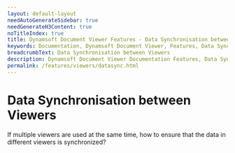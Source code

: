 ```yaml
---
layout: default-layout
needAutoGenerateSidebar: true
needGenerateH3Content: true
noTitleIndex: true
title: Dynamsoft Document Viewer Features - Data Synchronisation between Viewers
keywords: Documentation, Dynamsoft Document Viewer, Features, Data Synchronisation between Viewers
breadcrumbText: Data Synchronisation between Viewers
description: Dynamsoft Document Viewer Documentation Features, Data Synchronisation between Viewers
permalink: /features/viewers/datasync.html
---
```


# Data Synchronisation between Viewers

If multiple viewers are used at the same time, how to ensure that the data in different viewers is synchronized?